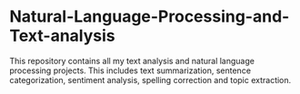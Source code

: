 # Natural-Language-Processing-and-Text-analysis
This repository contains all my text analysis and natural language processing projects. This includes text summarization, sentence categorization, sentiment analysis, spelling correction and topic extraction.
